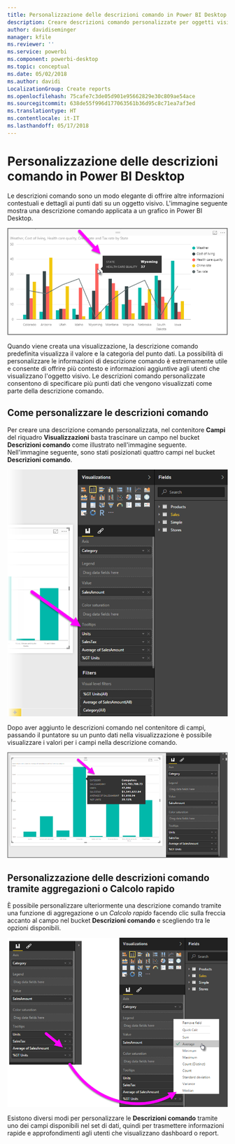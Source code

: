 ```yaml
---
title: Personalizzazione delle descrizioni comando in Power BI Desktop
description: Creare descrizioni comando personalizzate per oggetti visivi mediante trascinamento
author: davidiseminger
manager: kfile
ms.reviewer: ''
ms.service: powerbi
ms.component: powerbi-desktop
ms.topic: conceptual
ms.date: 05/02/2018
ms.author: davidi
LocalizationGroup: Create reports
ms.openlocfilehash: 75cafe7c3de05d901e95662829e30c809ae54ace
ms.sourcegitcommit: 638de55f996d177063561b36d95c8c71ea7af3ed
ms.translationtype: HT
ms.contentlocale: it-IT
ms.lasthandoff: 05/17/2018
---
```

# <a name="customizing-tooltips-in-power-bi-desktop"></a>Personalizzazione delle descrizioni comando in Power BI Desktop
Le descrizioni comando sono un modo elegante di offrire altre informazioni contestuali e dettagli ai punti dati su un oggetto visivo. L'immagine seguente mostra una descrizione comando applicata a un grafico in Power BI Desktop.

![](media/desktop-custom-tooltips/custom-tooltips_1.png)

Quando viene creata una visualizzazione, la descrizione comando predefinita visualizza il valore e la categoria del punto dati. La possibilità di personalizzare le informazioni di descrizione comando è estremamente utile e consente di offrire più contesto e informazioni aggiuntive agli utenti che visualizzano l'oggetto visivo. Le descrizioni comando personalizzate consentono di specificare più punti dati che vengono visualizzati come parte della descrizione comando.

## <a name="how-to-customize-tooltips"></a>Come personalizzare le descrizioni comando
Per creare una descrizione comando personalizzata, nel contenitore **Campi** del riquadro **Visualizzazioni** basta trascinare un campo nel bucket **Descrizioni comando** come illustrato nell'immagine seguente. Nell'immagine seguente, sono stati posizionati quattro campi nel bucket **Descrizioni comando**.

![](media/desktop-custom-tooltips/custom-tooltips_2.png)

Dopo aver aggiunto le descrizioni comando nel contenitore di campi, passando il puntatore su un punto dati nella visualizzazione è possibile visualizzare i valori per i campi nella descrizione comando.

![](media/desktop-custom-tooltips/custom-tooltips_3.png)

## <a name="customizing-tooltips-with-aggregation-or-quick-calcs"></a>Personalizzazione delle descrizioni comando tramite aggregazioni o Calcolo rapido
È possibile personalizzare ulteriormente una descrizione comando tramite una funzione di aggregazione o un *Calcolo rapido* facendo clic sulla freccia accanto al campo nel bucket **Descrizioni comando** e scegliendo tra le opzioni disponibili.

![](media/desktop-custom-tooltips/custom-tooltips_4.png)

Esistono diversi modi per personalizzare le **Descrizioni comando** tramite uno dei campi disponibili nel set di dati, quindi per trasmettere informazioni rapide e approfondimenti agli utenti che visualizzano dashboard o report.

